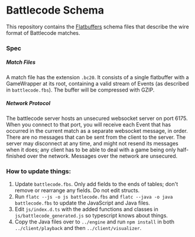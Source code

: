 # Battlecode Schema
This repository contains the [Flatbuffers](https://google.github.io/flatbuffers/) schema files that describe the wire format of Battlecode matches.

### Spec

##### Match Files
A match file has the extension `.bc20`. It consists of a single flatbuffer with a GameWrapper at its root, containing a valid stream of Events (as described in `battlecode.fbs`). The buffer will be compressed with GZIP.

##### Network Protocol
The battlecode server hosts an unsecured websocket server on port 6175. When you connect to that port, you will receive each Event that has occurred in the current match as a separate websocket message, in order. There are no messages that can be sent from the client to the server. The server may disconnect at any time, and might not resend its messages when it does; any client has to be able to deal with a game being only half-finished over the network. Messages over the network are unsecured.

### How to update things:
1. Update `battlecode.fbs`. Only add fields to the ends of tables; don't remove or rearrange any fields. Do not edit structs.
2. Run `flatc --js -o js battlecode.fbs` and `flatc --java -o java battlecode.fbs` to update the JavaScript and Java files.
3. Edit `js/index.d.ts` with the added functions and classes in `js/battlecode_generated.js` so typescript knows about things.
4. Copy the Java files over to `../engine` and run `npm install` in both `../client/playback` and then `../client/visualizer`.
